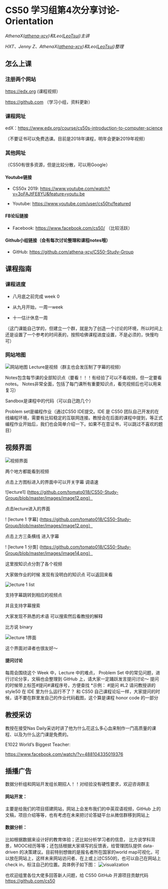 # CS50 学习组第4次分享讨论-Orientation

_AthenaX([athena-xcy](https://github.com/athena-xcy))和Leo([LeoTsui](https://www.github.com/LeoTsui))主讲_

_HXT、Jenny Z、AthenaX([athena-xcy](https://github.com/athena-xcy))和Leo([LeoTsui](https://www.github.com/LeoTsui))整理_

## 怎么上课

### 注册两个网站
https://edx.org (课程视频）

https://github.com （学习小组，资料更新）

### 课程网址
edX：https://www.edx.org/course/cs50s-introduction-to-computer-science

（不要证书可以免费选课。目前是2018年课程，明年会更新2019年视频）

### 其他网址
（CS50有很多资源，但是比较分散，可以用Google）

#### Youtube链接
- CS50x 2019: https://www.youtube.com/watch?v=3oFAJtFE8YU&feature=youtu.be

- Youtube: https://www.youtube.com/user/cs50tv/featured

#### FB论坛链接

- Facebook: https://www.facebook.com/cs50/ （比较活跃）

#### Github小组链接（会有每次讨论整理和课程notes哦）

- GitHub: https://github.com/athena-xcy/CS50-Study-Group

## 课程指南

### 课程进度
- 八月底之前完成 week 0

- 从九月开始，一周一week

- 十一估计休息一周

（这门课能自己学的，但建立一个群，就是为了创造一个讨论的环境，所以时间上还是设置了一个参考的时间表的，按照哈佛课程进度设置，不是必须的，快慢均可）

### 网站地图
![网站地图](https://github.com/tomato018/CS50-Study-Group/blob/master/images/image10.png)
Lecture是视频（群主也会发压制了字幕的视频）

Notes包含每节课的全部知识点（要看！！！有经验了可以不看视频，但一定要看notes。 Notes非常全面，包括了每门课所有重要知识点，看完视频后也可以用来复习）

Sandbox是课程中的代码（可以自己跑几个）

Problem set是编程作业（通过CS50 IDE提交。IDE 是 CS50 团队自己开发的在线编程环境，需要有比较稳定的互联网连接。教授会在后面的课程中提到，等正式编程作业开始后，我们也会简单介绍一下。如果不在意证书，可以跳过不喜欢的题目）

## 视频界面
![视频界面](https://github.com/tomato018/CS50-Study-Group/blob/master/images/image11.png)

两个地方都能看到视频

点击上方图标进入的界面中可以开关字幕 调语速

![lecture1]  (https://github.com/tomato018/CS50-Study-Group/blob/master/images/image12.png）

点击lecture进入的界面

! [lecture 1 字幕] (https://github.com/tomato018/CS50-Study-Group/blob/master/images/image12.png）

点击上方三条横线 进入字幕

! [lecture 1 分类] (https://github.com/tomato018/CS50-Study-Group/blob/master/images/image14.png）

这里按知识点分割了各个视频

大家做作业的时候 发现有没明白的知识点 可以返回来看

![lecture 1 list](https://github.com/tomato018/CS50-Study-Group/blob/master/images/image15.png)

支持字幕跳转到相应的视频点

并且支持字幕搜索 

大家发现不熟悉的术语 可以搜索然后看教授的解释

比方说 binary

![lecture 1界面](https://github.com/tomato018/CS50-Study-Group/blob/master/images/image16.png)

这个界面对译者也很友好～

#### 提问讨论

每周会围绕这个 Week 中，Lecture 中的难点， Problem Set 中的常见问题，进行讨论分享，文稿也会整理到 GitHub 上，请大家一定踊跃发言提问讨论～
提问的时候带上标签#提问#课程序号，方便查找
*示例：
#提问 #L2 
请问教授讲的 style50 在 IDE 里为什么运行不了？
和 CS50 自己课程论坛一样，大家提问的时候，请不要在群里发自己的作业代码截图，这个算是课程 honor code 的一部分

## 教授采访

教授在接受Nas Daily采访时讲了他为什么花这么多心血来制作一门高质量的课程、以及为什么这门课是免费的。

E1022 World’s Biggest Teacher: 

https://www.facebook.com/watch/?v=488104335019376

## 插播广告
数据分析组和网站开发组长期招人！！对经验没有硬性要求，欢迎咨询群主
#### 网站开发：
主要是给我们的项目搭建网站，网站上会发布我们的中英双语视频，GitHub 上的文稿，项目介绍等等，也有考虑在未来把讨论答疑平台从微信群移到网站上
#### 数据分析：
比如根据数据来设计好的教育体验；还比如分析学习者的信息， 比方说学科背景，MOOC经历等等；还包括根据大家填写的反馈表，给管理团队提供 data-driven 的决策建议。目前特别想做的是报名者所在国家的world map可视化，可以放在网站上，这样未来网站访问者、在上或上过CS50的，也可以自己在网站上check in，标注自己的位置。具体例子如下图：
![visualization](https://github.com/tomato018/CS50-Study-Group/blob/master/images/image17.png)

也欢迎组里各位大佬多回答新人问题，给 CS50 GitHub 开源项目贡献代码 https://github.com/cs50
